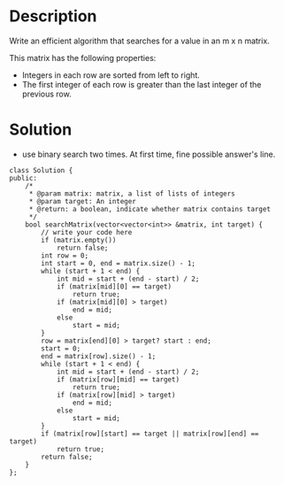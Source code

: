 # Description

Write an efficient algorithm that searches for a value in an m x n matrix.

This matrix has the following properties:

- Integers in each row are sorted from left to right.
- The first integer of each row is greater than the last integer of the previous row.

# Solution

- use binary search two times. At first time, fine possible answer's line.

```
class Solution {
public:
    /*
     * @param matrix: matrix, a list of lists of integers
     * @param target: An integer
     * @return: a boolean, indicate whether matrix contains target
     */
    bool searchMatrix(vector<vector<int>> &matrix, int target) {
        // write your code here
        if (matrix.empty())
            return false;
        int row = 0;
        int start = 0, end = matrix.size() - 1;
        while (start + 1 < end) {
            int mid = start + (end - start) / 2;
            if (matrix[mid][0] == target)
                return true;
            if (matrix[mid][0] > target)
                end = mid;
            else
                start = mid;
        }
        row = matrix[end][0] > target? start : end;
        start = 0;
        end = matrix[row].size() - 1;
        while (start + 1 < end) {
            int mid = start + (end - start) / 2;
            if (matrix[row][mid] == target)
                return true;
            if (matrix[row][mid] > target)
                end = mid;
            else
                start = mid;
        }
        if (matrix[row][start] == target || matrix[row][end] == target)
            return true;
        return false;
    }
};
```
